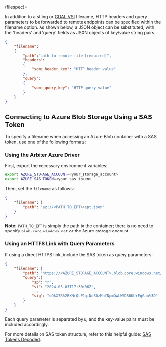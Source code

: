 (filespec)=

In addition to a string or [GDAL VSI](https://gdal.org/en/stable/user/virtual_file_systems.html) filename, HTTP headers and query parameters to be forwarded to remote endpoints
can be specified within the filename option. As shown below, a JSON object can be substituted, with the
'headers' and 'query' fields as JSON objects of key/value string pairs.

```json
{
    "filename":
    {
        "path":"path to remote file [required]",
        "headers":
        {
            "some_header_key": "HTTP header value"
        },
        "query":
        {
            "some_query_key": "HTTP query value"
        }
    }
}
```

## Connecting to Azure Blob Storage Using a SAS Token

To specify a filename when accessing an Azure Blob container with a SAS token, use one of the following formats:

### Using the Arbiter Azure Driver
First, export the necessary environment variables:
```sh
export AZURE_STORAGE_ACCOUNT=<your_storage_account>
export AZURE_SAS_TOKEN=<your_sas_token>
```
Then, set the `filename` as follows:
```json
{
    "filename": {
        "path": "az://<PATH_TO_EPT>/ept.json"
    }
}
```
**Note:** `PATH_TO_EPT` is simply the path to the container; there is no need to specify `blob.core.windows.net` or the Azure storage account.

### Using an HTTPS Link with Query Parameters
If using a direct HTTPS link, include the SAS token as query parameters:
```json
{
    "filename": {
        "path": "https://<AZURE_STORAGE_ACCOUNT>.blob.core.windows.net/<PATH_TO_EPT>/ept.json",
        "query":{
            "sp": "r",
            "st": "2024-03-03T17:30:06Z",
            ...
            "sig": "dQkX7R%2BXHrQLP9qiNdS0zMhYNpmQwLW0D86UUrEgGao%3D"
        }
    }
}
```
Each query parameter is separated by `&`, and the key-value pairs must be included accordingly.

For more details on SAS token structure, refer to this helpful guide: [SAS Tokens Decoded](https://medium.com/@anandchandrasekaran1996/sas-tokens-decoded-how-to-ensure-data-security-in-azure-blob-storage-efbcfef32f3f).

